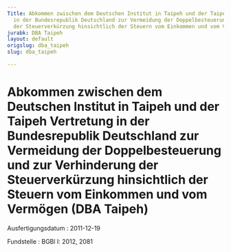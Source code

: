 ```yaml
---
Title: Abkommen zwischen dem Deutschen Institut in Taipeh und der Taipeh Vertretung
  in der Bundesrepublik Deutschland zur Vermeidung der Doppelbesteuerung und zur Verhinderung
  der Steuerverkürzung hinsichtlich der Steuern vom Einkommen und vom Vermögen
jurabk: DBA Taipeh
layout: default
origslug: dba_taipeh
slug: dba_taipeh

---
```


# Abkommen zwischen dem Deutschen Institut in Taipeh und der Taipeh Vertretung in der Bundesrepublik Deutschland zur Vermeidung der Doppelbesteuerung und zur Verhinderung der Steuerverkürzung hinsichtlich der Steuern vom Einkommen und vom Vermögen (DBA Taipeh)

Ausfertigungsdatum
:   2011-12-19

Fundstelle
:   BGBl I: 2012, 2081

